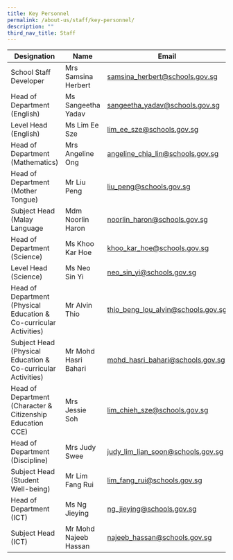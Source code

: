 ```yaml
---
title: Key Personnel
permalink: /about-us/staff/key-personnel/
description: ""
third_nav_title: Staff
---
```

| Designation | Name | Email |
| -------- | -------- | -------- |
| School Staff Developer     | Mrs Samsina Herbert     | [samsina_herbert@schools.gov.sg](samsina_herbert@schools.gov.sg)     |
| Head of Department (English)     | Ms Sangeetha Yadav     | [sangeetha_yadav@schools.gov.sg](sangeetha_yadav@schools.gov.sg)     |
| Level Head (English)     | Ms Lim Ee Sze     | [lim_ee_sze@schools.gov.sg](lim_ee_sze@schools.gov.sg)     |
| Head of Department (Mathematics)     | Mrs Angeline Ong     | [angeline_chia_lin@schools.gov.sg](angeline_chia_lin@schools.gov.sg)     |
| Head of Department (Mother Tongue)     | Mr Liu Peng     | [liu_peng@schools.gov.sg](liu_peng@schools.gov.sg)     |
| Subject Head (Malay Language     | Mdm Noorlin Haron     | [noorlin_haron@schools.gov.sg](noorlin_haron@schools.gov.sg)     |
| Head of Department (Science)     | Ms Khoo Kar Hoe     | [khoo_kar_hoe@schools.gov.sg](khoo_kar_hoe@schools.gov.sg)     |
| Level Head (Science)     | Ms Neo Sin Yi     | [neo_sin_yi@schools.gov.sg](neo_sin_yi@schools.gov.sg)     |
| Head of Department (Physical Education & Co-curricular Activities)     | Mr Alvin Thio     | [thio_beng_lou_alvin@schools.gov.sg](thio_beng_lou_alvin@schools.gov.sg)     |
| Subject Head (Physical Education & Co-curricular Activities)     | Mr Mohd Hasri Bahari     | [mohd_hasri_bahari@schools.gov.sg](mohd_hasri_bahari@schools.gov.sg)     |
| Head of Department (Character & Citizenship Education CCE)     | Mrs Jessie Soh     | [lim_chieh_sze@schools.gov.sg](lim_chieh_sze@schools.gov.sg)     |
| Head of Department (Discipline)     | Mrs Judy Swee     | [judy_lim_lian_soon@schools.gov.sg](judy_lim_lian_soon@schools.gov.sg)     |
| Subject Head (Student Well-being)     | Mr Lim Fang Rui     | [lim_fang_rui@schools.gov.sg](lim_fang_rui@schools.gov.sg)     |
| Head of Department (ICT)     | Ms Ng Jieying     | [ng_jieying@schools.gov.sg](ng_jieying@schools.gov.sg)     |
| Subject Head (ICT)     | Mr Mohd Najeeb Hassan     | [najeeb_hassan@schools.gov.sg](najeeb_hassan@schools.gov.sg)     |